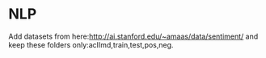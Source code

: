 # NLP
Add datasets from here:http://ai.stanford.edu/~amaas/data/sentiment/
and keep these folders only:acIImd,train,test,pos,neg.
